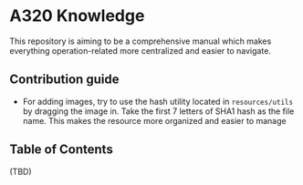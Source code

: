 # A320 Knowledge

This repository is aiming to be a comprehensive manual which makes everything operation-related more centralized and easier to navigate.

## Contribution guide

- For adding images, try to use the hash utility located in `resources/utils` by dragging the image in. Take the first 7 letters of SHA1 hash as the file name. This makes the resource more organized and easier to manage

## Table of Contents
(TBD)